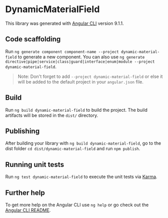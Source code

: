 # DynamicMaterialField

This library was generated with [Angular CLI](https://github.com/angular/angular-cli) version 9.1.1.

## Code scaffolding

Run `ng generate component component-name --project dynamic-material-field` to generate a new component. You can also use `ng generate directive|pipe|service|class|guard|interface|enum|module --project dynamic-material-field`.
> Note: Don't forget to add `--project dynamic-material-field` or else it will be added to the default project in your `angular.json` file. 

## Build

Run `ng build dynamic-material-field` to build the project. The build artifacts will be stored in the `dist/` directory.

## Publishing

After building your library with `ng build dynamic-material-field`, go to the dist folder `cd dist/dynamic-material-field` and run `npm publish`.

## Running unit tests

Run `ng test dynamic-material-field` to execute the unit tests via [Karma](https://karma-runner.github.io).

## Further help

To get more help on the Angular CLI use `ng help` or go check out the [Angular CLI README](https://github.com/angular/angular-cli/blob/master/README.md).
